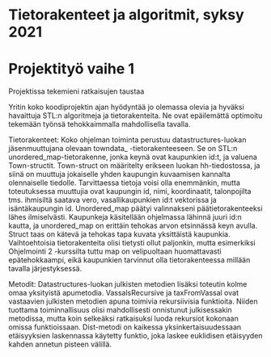 # Tietorakenteet ja algoritmit, syksy 2021
# Projektityö vaihe 1

Projektissa tekemieni ratkaisujen taustaa

Yritin koko koodiprojektin ajan hyödyntää jo olemassa olevia ja hyväksi havaittuja
STL:n algoritmeja ja tietorakenteita. Ne ovat epäilemättä optimoitu tekemään työnsä
tehokkaimmalla mahdollisella tavalla.

Tietorakenteet:
Koko ohjelman toiminta perustuu datastructures-luokan jäsenmuuttujana olevaan towndata_
-tietorakenteeseen. Se on STL:n unordered_map-tietorakenne, jonka keynä ovat kaupunkien id:t,
ja valuena Town-structit. Town-struct on määritelty erikseen luokan hh-tiedostossa, ja siinä
on muuttuja jokaiselle yhden kaupungin kuvaamisen kannalta olennaiselle tiedolle. Tarvittaessa
tietoja voisi olla enemmänkin, mutta toteutuksessa muuttujia ovat kaupungin id, nimi,
koordinaatit, talonpojilta tms. ihmisiltä saatava vero, vasallikaupunkien id:t vektorissa ja
isäntäkaupungin id.
Unordered_map päätyi valinnakseni päätietorakenteeksi lähes ilmiselvästi. Kaupunkeja käsitellään
ohjelmassa lähinnä juuri id:n kautta, ja unordered_map on erittäin tehokas arvon etsinnässä
keyn avulla. Struct taas on kätevä ja tehokas tapa kuvata yksittäistä kaupunkia. Vaihtoehtoisia
tietorakenteita olisi tietysti ollut paljonkin, mutta esimerkiksi Ohjelmointi 2 -kurssilta tuttu
map on velipuoltaan huomattavasti epätehokkaampi, eikä kaupunkien tarvinnut olla tietorakenteessa
millään tavalla järjestyksessä.

Metodit:
Datastructures-luokan julkisten metodien lisäksi toteutin kolme omaa yksityistä apumetodia.
VassalsRecursive ja taxFromVassal ovat vastaavien julkisten metodien apuna toimivia
rekursiivisia funktioita. Niiden tuottama toiminnallisuus olisi mahdollisesti onnistunut
julkisessakin metodissa, mutta koin selkeäksi ratkaisuksi luoda rekursiot kokonaan omissa funktioissaan.
Dist-metodi on kaikessa yksinkertaisuudessaan etäisyyksien laskennassa käytetty funktio, joka laskee
euklidisen etäisyyden kahden annetun pisteen välillä.
